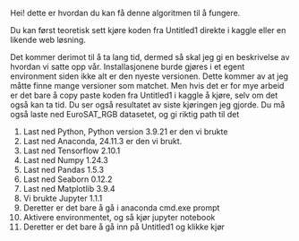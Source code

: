 Hei! dette er hvordan du kan få denne algoritmen til å fungere.

Du kan først teoretisk sett kjøre koden fra Untitled1 direkte i kaggle eller en likende web løsning.

Det kommer derimot til å ta lang tid, dermed så skal jeg gi en beskrivelse av hvordan vi satte opp vår. Installasjonene burde gjøres i et egent environment siden ikke alt er den nyeste versionen.
Dette kommer av at jeg måtte finne mange versioner som matchet.
Men hvis det er for mye arbeid er det bare å copy paste koden fra Untitled1 i kaggle å kjøre, selv om det også kan ta tid.
Du ser også resultatet av siste kjøringen jeg gjorde.
Du må også laste ned EuroSAT_RGB datasetet, og gi riktig path til det

 1. Last ned Python, Python version 3.9.21 er den vi brukte
 2. Last ned Anaconda, 24.11.3 er den vi brukt.
 3. Last ned Tensorflow 2.10.1
 4. Last ned Numpy 1.24.3
 5. Last ned Pandas 1.5.3
 6. Last ned Seaborn 0.12.2
 7. Last ned Matplotlib 3.9.4
 8. Vi brukte Jupyter 1.1.1
 9. Deretter er det bare å gå i anaconda cmd.exe prompt
 10. Aktivere environmentet, og så kjør jupyter notebook
 11. Deretter er det bare å gå inn på Untitled1 og klikke kjør

